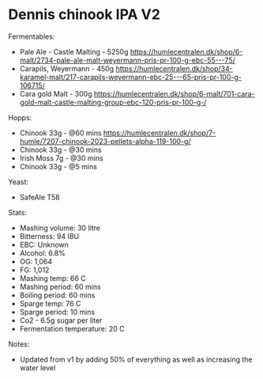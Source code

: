 # Dennis chinook IPA V2

Fermentables: 
  - Pale Ale - Castle Malting - 5250g
    https://humlecentralen.dk/shop/6-malt/2734-pale-ale-malt-weyermann-pris-pr-100-g-ebc-55---75/
  - Carapils, Weyermann - 450g
    https://humlecentralen.dk/shop/34-karamel-malt/217-carapils-weyermann-ebc-25---65-pris-pr-100-g-106715/
  - Cara gold Malt - 300g
    https://humlecentralen.dk/shop/6-malt/701-cara-gold-malt-castle-malting-group-ebc-120-pris-pr-100-g-/

Hopps:
  - Chinook 33g - @60 mins
    https://humlecentralen.dk/shop/7-humle/7207-chinook-2023-pellets-alpha-119-100-g/
  - Chinook 33g - @30 mins
  - Irish Moss 7g - @30 mins
  - Chinook 33g - @5 mins

Yeast:
  - SafeAle T58

Stats:
 - Mashing volume: 30 litre
 - Bitterness: 94 IBU
 - EBC: Unknown
 - Alcohol: 6.8%
 - OG: 1,064
 - FG: 1,012
 - Mashing temp: 66 C
 - Mashing period: 60 mins
 - Boiling period: 60 mins
 - Sparge temp: 76 C
 - Sparge period: 10 mins
 - Co2 - 6.5g sugar per liter
 - Fermentation temperature: 20 C

Notes:
  - Updated from v1 by adding 50% of everything as well as increasing the water level
